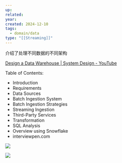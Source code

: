 ```yaml
---
up: 
related: 
year: 
created: 2024-12-10
tags:
  - domain/data
type: "[[Streaming]]"
---
```

介绍了处理不同数据的不同架构

[Design a Data Warehouse | System Design - YouTube](https://www.youtube.com/watch?v=NZ_-2RB-NU0)

Table of Contents: 

- Introduction 
- Requirements 
- Data Sources 
- Batch Ingestion System 
- Batch Ingestion Strategies 
- Streaming Ingestion 
- Third-Party Services 
- Transformation
- SQL Analysis  
- Overview using Snowflake 
- interviewpen.com

![](https://s1.vika.cn/space/2024/12/10/4d451988a28e4cf78bbe702b8f31e889)

![](https://s1.vika.cn/space/2024/12/10/2f09613022a345c1ab9c9367c34bca70)